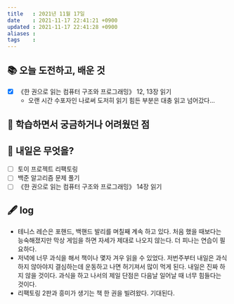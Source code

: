 ```yaml
---
title   : 2021년 11월 17일 
date    : 2021-11-17 22:41:21 +0900
updated : 2021-11-17 22:41:28 +0900
aliases : 
tags    : 
---
```

## 📚 오늘 도전하고, 배운 것
- [x] 《한 권으로 읽는 컴퓨터 구조와 프로그래밍》 12, 13장 읽기
	- 오랜 시간 수포자인 나로써 도저히 읽기 힘든 부분은 대충 읽고 넘어갔다...

## 🤔 학습하면서 궁금하거나 어려웠던 점 

## 🌅 내일은 무엇을?
- [ ] 토이 프로젝트 리팩토링
- [ ] 백준 알고리즘 문제 풀기
- [ ] 《한 권으로 읽는 컴퓨터 구조와 프로그래밍》 14장 읽기

## 🖋 log
- 테니스 레슨은 포핸드, 백핸드 발리를 며칠째 계속 하고 있다. 처음 했을 때보다는 능숙해졌지만 막상 게임을 하면 자세가 제대로 나오지 않는다. 더 피나는 연습이 필요하다.
- 저녁에 너무 과식을 해서 책이나 몇자 겨우 읽을 수 있었다. 저번주부터 내일은 과식하지 않아야지 결심하는데 운동하고 나면 허기져서 많이 먹게 된다. 내일은 진짜 하지 않을 것이다. 과식을 하고 나서의 제일 단점은 다음날 일어날 때 너무 힘들다는 것이다. 
- 리팩토링 2판과 흥미가 생기는 책 한 권을 빌려왔다. 기대된다. 

